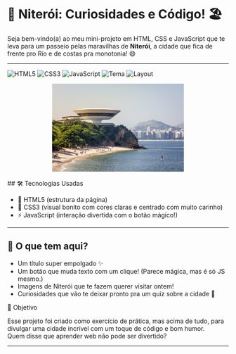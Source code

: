 # 🌊 Niterói: Curiosidades e Código! 🏖️

Seja bem-vindo(a) ao meu mini-projeto em HTML, CSS e JavaScript que te leva para um passeio pelas maravilhas de **Niterói**, a cidade que fica de frente pro Rio e de costas pra monotonia! 😄

---

![HTML5](https://img.shields.io/badge/HTML5-E34F26?style=for-the-badge&logo=html5&logoColor=white)
![CSS3](https://img.shields.io/badge/CSS3-1572B6?style=for-the-badge&logo=css3&logoColor=white)
![JavaScript](https://img.shields.io/badge/JavaScript-F7DF1E?style=for-the-badge&logo=javascript&logoColor=black)
![Tema](https://img.shields.io/badge/Tema-Niterói-00BFFF?style=for-the-badge)
![Layout](https://img.shields.io/badge/Layout-Responsivo-brightgreen?style=for-the-badge)

<p align="center">
  <img src="mac.jpg" alt="Game" width="300"/>
</p>
## 🛠️ Tecnologias Usadas

- 🧱 HTML5 (estrutura da página)
- 🎨 CSS3 (visual bonito com cores claras e centrado com muito carinho)
- ⚡ JavaScript (interação divertida com o botão mágico!)

---

## 📸 O que tem aqui?

- Um título super empolgado ✨
- Um botão que muda texto com um clique! (Parece mágica, mas é só JS mesmo.)
- Imagens de Niterói que te fazem querer visitar ontem!
- Curiosidades que vão te deixar pronto pra um quiz sobre a cidade 🧠

🎯 Objetivo

Esse projeto foi criado como exercício de prática, mas acima de tudo, para divulgar uma cidade incrível com um toque de código e bom humor. <br>
Quem disse que aprender web não pode ser divertido?

---
